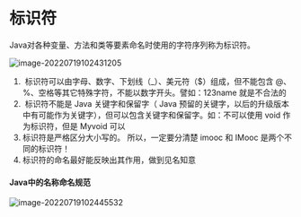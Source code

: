# 标识符
Java对各种变量、方法和类等要素命名时使用的字符序列称为标识符。

![image-20220719102431205](https://gitee.com/Enteral/images/raw/master/https://gitee.com/enteral/images/image-20220719102431205.png)

1.  标识符可以由字母、数字、下划线（_）、美元符（$）组成，但不能包含 @、%、空格等其它特殊字符，不能以数字开头。譬如：123name 就是不合法的
2.  标识符不能是 Java 关键字和保留字（ Java 预留的关键字，以后的升级版本中有可能作为关键字），但可以包含关键字和保留字。如：不可以使用 void 作为标识符，但是 Myvoid 可以 
3. 标识符是严格区分大小写的。 所以，一定要分清楚 imooc 和 IMooc 是两个不同的标识符！ 
4. 标识符的命名最好能反映出其作用，做到见名知意 

#### Java中的名称命名规范
![image-20220719102445532](https://gitee.com/Enteral/images/raw/master/https://gitee.com/enteral/images/image-20220719102445532.png)



